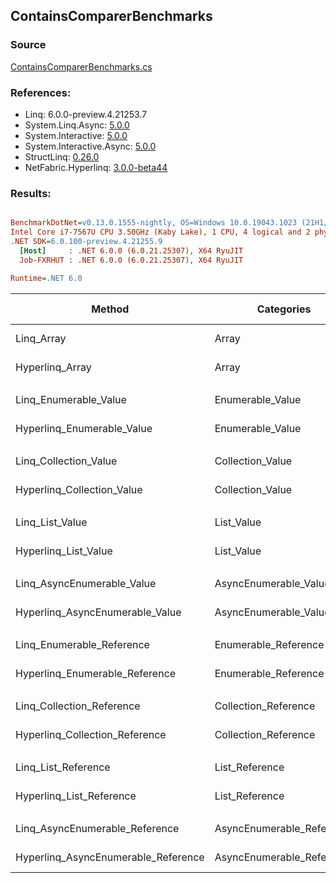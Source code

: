 ﻿## ContainsComparerBenchmarks

### Source
[ContainsComparerBenchmarks.cs](../NetFabric.Hyperlinq.Benchmarks/Benchmarks/ContainsComparerBenchmarks.cs)

### References:
- Linq: 6.0.0-preview.4.21253.7
- System.Linq.Async: [5.0.0](https://www.nuget.org/packages/System.Linq.Async/5.0.0)
- System.Interactive: [5.0.0](https://www.nuget.org/packages/System.Interactive/5.0.0)
- System.Interactive.Async: [5.0.0](https://www.nuget.org/packages/System.Interactive.Async/5.0.0)
- StructLinq: [0.26.0](https://www.nuget.org/packages/StructLinq/0.26.0)
- NetFabric.Hyperlinq: [3.0.0-beta44](https://www.nuget.org/packages/NetFabric.Hyperlinq/3.0.0-beta44)

### Results:
``` ini

BenchmarkDotNet=v0.13.0.1555-nightly, OS=Windows 10.0.19043.1023 (21H1/May2021Update)
Intel Core i7-7567U CPU 3.50GHz (Kaby Lake), 1 CPU, 4 logical and 2 physical cores
.NET SDK=6.0.100-preview.4.21255.9
  [Host]     : .NET 6.0.0 (6.0.21.25307), X64 RyuJIT
  Job-FXRHUT : .NET 6.0.0 (6.0.21.25307), X64 RyuJIT

Runtime=.NET 6.0  

```
|                              Method |                Categories | Count |       Mean |   Error |  StdDev | Ratio |  Gen 0 | Gen 1 | Gen 2 | Allocated |
|------------------------------------ |-------------------------- |------ |-----------:|--------:|--------:|------:|-------:|------:|------:|----------:|
|                          Linq_Array |                     Array |   100 |   574.1 ns | 2.33 ns | 2.18 ns |  1.00 | 0.0153 |     - |     - |      32 B |
|                     Hyperlinq_Array |                     Array |   100 |   198.8 ns | 0.83 ns | 0.73 ns |  0.35 |      - |     - |     - |         - |
|                                     |                           |       |            |         |         |       |        |       |       |           |
|               Linq_Enumerable_Value |          Enumerable_Value |   100 |   763.6 ns | 3.44 ns | 3.22 ns |  1.00 | 0.0153 |     - |     - |      32 B |
|          Hyperlinq_Enumerable_Value |          Enumerable_Value |   100 |   279.6 ns | 0.96 ns | 0.90 ns |  0.37 |      - |     - |     - |         - |
|                                     |                           |       |            |         |         |       |        |       |       |           |
|               Linq_Collection_Value |          Collection_Value |   100 |   756.8 ns | 8.41 ns | 7.02 ns |  1.00 | 0.0153 |     - |     - |      32 B |
|          Hyperlinq_Collection_Value |          Collection_Value |   100 |   281.0 ns | 1.35 ns | 1.26 ns |  0.37 |      - |     - |     - |         - |
|                                     |                           |       |            |         |         |       |        |       |       |           |
|                     Linq_List_Value |                List_Value |   100 |   757.7 ns | 3.27 ns | 2.90 ns |  1.00 | 0.0153 |     - |     - |      32 B |
|                Hyperlinq_List_Value |                List_Value |   100 |   767.8 ns | 4.66 ns | 4.13 ns |  1.01 | 0.0153 |     - |     - |      32 B |
|                                     |                           |       |            |         |         |       |        |       |       |           |
|          Linq_AsyncEnumerable_Value |     AsyncEnumerable_Value |   100 | 1,718.6 ns | 4.32 ns | 3.83 ns |  1.00 | 0.0153 |     - |     - |      32 B |
|     Hyperlinq_AsyncEnumerable_Value |     AsyncEnumerable_Value |   100 |   926.7 ns | 2.75 ns | 2.57 ns |  0.54 |      - |     - |     - |         - |
|                                     |                           |       |            |         |         |       |        |       |       |           |
|           Linq_Enumerable_Reference |      Enumerable_Reference |   100 |   762.8 ns | 4.56 ns | 4.04 ns |  1.00 | 0.0153 |     - |     - |      32 B |
|      Hyperlinq_Enumerable_Reference |      Enumerable_Reference |   100 |   785.2 ns | 3.60 ns | 3.36 ns |  1.03 | 0.0153 |     - |     - |      32 B |
|                                     |                           |       |            |         |         |       |        |       |       |           |
|           Linq_Collection_Reference |      Collection_Reference |   100 |   757.1 ns | 2.88 ns | 2.55 ns |  1.00 | 0.0153 |     - |     - |      32 B |
|      Hyperlinq_Collection_Reference |      Collection_Reference |   100 |   764.0 ns | 7.84 ns | 6.95 ns |  1.01 | 0.0153 |     - |     - |      32 B |
|                                     |                           |       |            |         |         |       |        |       |       |           |
|                 Linq_List_Reference |            List_Reference |   100 |   787.4 ns | 3.83 ns | 3.40 ns |  1.00 | 0.0153 |     - |     - |      32 B |
|            Hyperlinq_List_Reference |            List_Reference |   100 |   766.5 ns | 4.97 ns | 4.65 ns |  0.97 | 0.0153 |     - |     - |      32 B |
|                                     |                           |       |            |         |         |       |        |       |       |           |
|      Linq_AsyncEnumerable_Reference | AsyncEnumerable_Reference |   100 | 1,718.6 ns | 4.82 ns | 4.28 ns |  1.00 | 0.0153 |     - |     - |      32 B |
| Hyperlinq_AsyncEnumerable_Reference | AsyncEnumerable_Reference |   100 | 1,718.5 ns | 3.97 ns | 3.71 ns |  1.00 | 0.0153 |     - |     - |      32 B |
